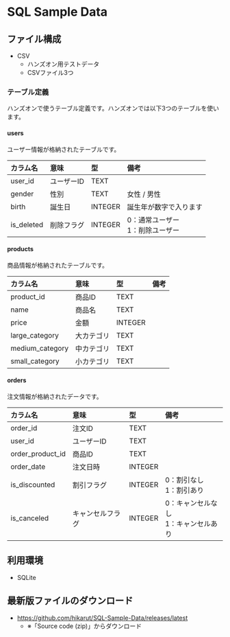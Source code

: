 # SQL Sample Data

## ファイル構成
* CSV
  * ハンズオン用テストデータ
  * CSVファイル3つ

### テーブル定義
ハンズオンで使うテーブル定義です。ハンズオンでは以下3つのテーブルを使います。

#### users
ユーザー情報が格納されたテーブルです。

|カラム名|意味|型|備考|
|:---|:---|:---|:---|
|user_id|ユーザーID|TEXT||
|gender|性別|TEXT|女性 / 男性|
|birth|誕生日|INTEGER|誕生年が数字で入ります|
|is_deleted|削除フラグ|INTEGER|0：通常ユーザー <br> 1：削除ユーザー|

#### products
商品情報が格納されたテーブルです。

|カラム名|意味|型|備考|
|:---|:---|:---|:---|
|product_id|商品ID|TEXT||
|name|商品名|TEXT||
|price|金額|INTEGER||
|large_category|大カテゴリ|TEXT||
|medium_category|中カテゴリ|TEXT||
|small_category|小カテゴリ|TEXT||

#### orders
注文情報が格納されたデータです。

|カラム名|意味|型|備考|
|:---|:---|:---|:---|
|order_id|注文ID|TEXT||
|user_id|ユーザーID|TEXT||
|order_product_id|商品ID|TEXT||
|order_date|注文日時|INTEGER||
|is_discounted|割引フラグ|INTEGER|0：割引なし <br> 1：割引あり|
|is_canceled|キャンセルフラグ|INTEGER|0：キャンセルなし <br> 1：キャンセルあり|

## 利用環境
* SQLite

## 最新版ファイルのダウンロード
* https://github.com/hikarut/SQL-Sample-Data/releases/latest
  * ※「Source code (zip)」からダウンロード
